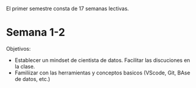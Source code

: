 El primer semestre consta de 17 semanas lectivas. 

# Semana 1-2
Objetivos: 
- Establecer un mindset de cientista de datos. Facilitar las discuciones en la clase. 
- Familiizar con las herramientas y conceptos basicos (VScode, Git, BAse de datos, etc.)

